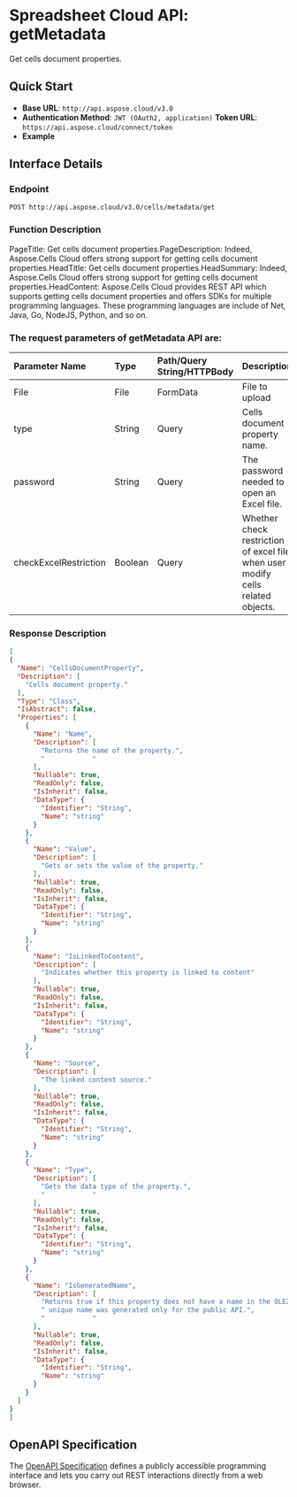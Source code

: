 # **Spreadsheet Cloud API: getMetadata**

Get cells document properties. 


## **Quick Start**

- **Base URL**: `http://api.aspose.cloud/v3.0`
- **Authentication Method**: `JWT (OAuth2, application)`  **Token URL**: `https://api.aspose.cloud/connect/token`
- **Example** 

## **Interface Details**

### **Endpoint** 

```
POST http://api.aspose.cloud/v3.0/cells/metadata/get
```
### **Function Description**
PageTitle: Get cells document properties.PageDescription: Indeed, Aspose.Cells Cloud offers strong support for getting cells document properties.HeadTitle:  Get cells document properties.HeadSummary: Indeed, Aspose.Cells Cloud offers strong support for getting cells document properties.HeadContent: Aspose.Cells Cloud provides REST API which supports getting cells document properties and offers SDKs for multiple programming languages. These programming languages are include of Net, Java, Go, NodeJS, Python, and so on.

### The request parameters of **getMetadata** API are: 

| Parameter Name | Type | Path/Query String/HTTPBody | Description | 
| :- | :- | :- |:- | 
|File|File|FormData|File to upload|
|type|String|Query|Cells document property name.|
|password|String|Query|The password needed to open an Excel file.|
|checkExcelRestriction|Boolean|Query|Whether check restriction of excel file when user modify cells related objects.|

### **Response Description**
```json
[
{
  "Name": "CellsDocumentProperty",
  "Description": [
    "Cells document property."
  ],
  "Type": "Class",
  "IsAbstract": false,
  "Properties": [
    {
      "Name": "Name",
      "Description": [
        "Returns the name of the property.",
        "            "
      ],
      "Nullable": true,
      "ReadOnly": false,
      "IsInherit": false,
      "DataType": {
        "Identifier": "String",
        "Name": "string"
      }
    },
    {
      "Name": "Value",
      "Description": [
        "Gets or sets the value of the property."
      ],
      "Nullable": true,
      "ReadOnly": false,
      "IsInherit": false,
      "DataType": {
        "Identifier": "String",
        "Name": "string"
      }
    },
    {
      "Name": "IsLinkedToContent",
      "Description": [
        "Indicates whether this property is linked to content"
      ],
      "Nullable": true,
      "ReadOnly": false,
      "IsInherit": false,
      "DataType": {
        "Identifier": "String",
        "Name": "string"
      }
    },
    {
      "Name": "Source",
      "Description": [
        "The linked content source."
      ],
      "Nullable": true,
      "ReadOnly": false,
      "IsInherit": false,
      "DataType": {
        "Identifier": "String",
        "Name": "string"
      }
    },
    {
      "Name": "Type",
      "Description": [
        "Gets the data type of the property.",
        "            "
      ],
      "Nullable": true,
      "ReadOnly": false,
      "IsInherit": false,
      "DataType": {
        "Identifier": "String",
        "Name": "string"
      }
    },
    {
      "Name": "IsGeneratedName",
      "Description": [
        "Returns true if this property does not have a name in the OLE2 storage and a ",
        " unique name was generated only for the public API.",
        "            "
      ],
      "Nullable": true,
      "ReadOnly": false,
      "IsInherit": false,
      "DataType": {
        "Identifier": "String",
        "Name": "string"
      }
    }
  ]
}
]
```


## OpenAPI Specification

The [OpenAPI Specification](https://reference.aspose.cloud/cells/#/LightCellsController/GetMetadata) defines a publicly accessible programming interface and lets you carry out REST interactions directly from a web browser.

